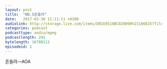 ```yaml
---
layout: post
title:  "NO.5흔들려"
date:   2017-03-30 11:11:11 +0100
audiolink: http://storage.live.com/items/D01E0518BC828098%21166825?filename=aoa.mp4
categories: podcast 
podcasttype: audio/mpeg
podcastlength: 241
bytelength: 16788111
episodeid: 1
---
```

흔들려—AOA